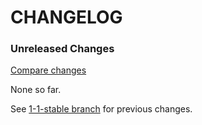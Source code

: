 # CHANGELOG

### Unreleased Changes

[Compare changes](https://github.com/codevise/pageflow-outline-navigation-bar/compare/1-1-stable...master)

None so far.

See
[1-1-stable branch](https://github.com/codevise/pageflow-outline-navigation-bar/blob/1-1-stable/CHANGELOG.md)
for previous changes.
